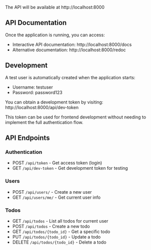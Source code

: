 The API will be available at http://localhost:8000

## API Documentation

Once the application is running, you can access:
- Interactive API documentation: http://localhost:8000/docs
- Alternative documentation: http://localhost:8000/redoc

## Development

A test user is automatically created when the application starts:
- Username: testuser
- Password: password123

You can obtain a development token by visiting:
http://localhost:8000/api/dev-token

This token can be used for frontend development without needing to implement the full authentication flow.

## API Endpoints

### Authentication
- POST `/api/token` - Get access token (login)
- GET `/api/dev-token` - Get development token for testing

### Users
- POST `/api/users/` - Create a new user
- GET `/api/users/me/` - Get current user info

### Todos
- GET `/api/todos` - List all todos for current user
- POST `/api/todos` - Create a new todo
- GET `/api/todos/{todo_id}` - Get a specific todo
- PUT `/api/todos/{todo_id}` - Update a todo
- DELETE `/api/todos/{todo_id}` - Delete a todo
